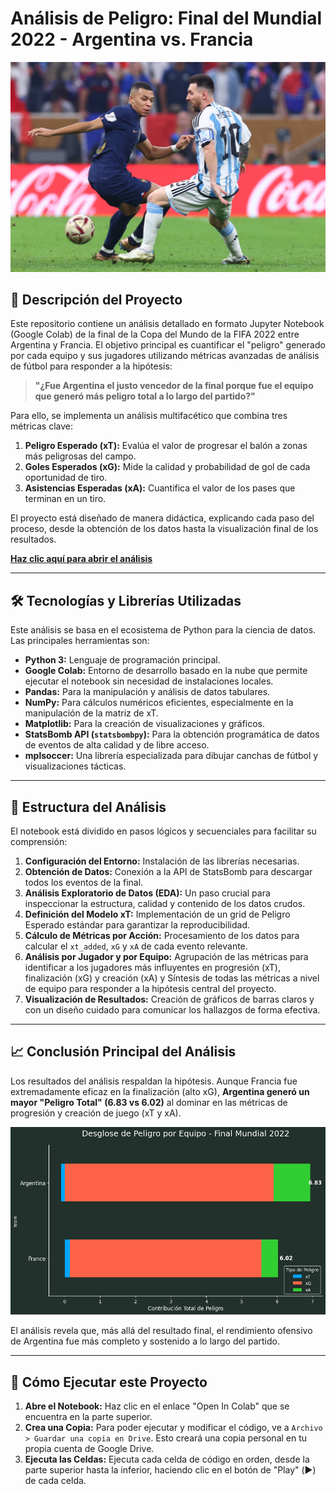 # Análisis de Peligro: Final del Mundial 2022 - Argentina vs. Francia
![Portada](Imagenes/18-december-2022-qatar-lusail-soccer-world-cup-AOYMO3YVUVBB5HWGU2ZTWTXURM.jpg)

## 🚀 Descripción del Proyecto

Este repositorio contiene un análisis detallado en formato Jupyter Notebook (Google Colab) de la final de la Copa del Mundo de la FIFA 2022 entre Argentina y Francia. El objetivo principal es cuantificar el "peligro" generado por cada equipo y sus jugadores utilizando métricas avanzadas de análisis de fútbol para responder a la hipótesis:

> **"¿Fue Argentina el justo vencedor de la final porque fue el equipo que generó más peligro total a lo largo del partido?"**

Para ello, se implementa un análisis multifacético que combina tres métricas clave:

1.  **Peligro Esperado (xT):** Evalúa el valor de progresar el balón a zonas más peligrosas del campo.
2.  **Goles Esperados (xG):** Mide la calidad y probabilidad de gol de cada oportunidad de tiro.
3.  **Asistencias Esperadas (xA):** Cuantifica el valor de los pases que terminan en un tiro.

El proyecto está diseñado de manera didáctica, explicando cada paso del proceso, desde la obtención de los datos hasta la visualización final de los resultados.

**[Haz clic aquí para abrir el análisis](Proyecto_DSII_PreEntrega_JuanCruzAlbornoz.ipynb)**

---

## 🛠️ Tecnologías y Librerías Utilizadas

Este análisis se basa en el ecosistema de Python para la ciencia de datos. Las principales herramientas son:

-   **Python 3:** Lenguaje de programación principal.
-   **Google Colab:** Entorno de desarrollo basado en la nube que permite ejecutar el notebook sin necesidad de instalaciones locales.
-   **Pandas:** Para la manipulación y análisis de datos tabulares.
-   **NumPy:** Para cálculos numéricos eficientes, especialmente en la manipulación de la matriz de xT.
-   **Matplotlib:** Para la creación de visualizaciones y gráficos.
-   **StatsBomb API (`statsbombpy`):** Para la obtención programática de datos de eventos de alta calidad y de libre acceso.
-   **mplsoccer:** Una librería especializada para dibujar canchas de fútbol y visualizaciones tácticas.

---

## 📂 Estructura del Análisis

El notebook está dividido en pasos lógicos y secuenciales para facilitar su comprensión:

1.  **Configuración del Entorno:** Instalación de las librerías necesarias.
2.  **Obtención de Datos:** Conexión a la API de StatsBomb para descargar todos los eventos de la final.
3.  **Análisis Exploratorio de Datos (EDA):** Un paso crucial para inspeccionar la estructura, calidad y contenido de los datos crudos.
4.  **Definición del Modelo xT:** Implementación de un grid de Peligro Esperado estándar para garantizar la reproducibilidad.
5.  **Cálculo de Métricas por Acción:** Procesamiento de los datos para calcular el `xt_added`, `xG` y `xA` de cada evento relevante.
6.  **Análisis por Jugador y por Equipo:** Agrupación de las métricas para identificar a los jugadores más influyentes en progresión (xT), finalización (xG) y creación (xA) y Síntesis de todas las métricas a nivel de equipo para responder a la hipótesis central del proyecto.
7.  **Visualización de Resultados:** Creación de gráficos de barras claros y con un diseño cuidado para comunicar los hallazgos de forma efectiva.

---

## 📈 Conclusión Principal del Análisis

Los resultados del análisis respaldan la hipótesis. Aunque Francia fue extremadamente eficaz en la finalización (alto xG), **Argentina generó un mayor "Peligro Total" (6.83 vs 6.02)** al dominar en las métricas de progresión y creación de juego (xT y xA).

![Gráfico de Peligro por Equipo](Imagenes/Peligro_por_equipo.png)

El análisis revela que, más allá del resultado final, el rendimiento ofensivo de Argentina fue más completo y sostenido a lo largo del partido.

---

## 📖 Cómo Ejecutar este Proyecto

1.  **Abre el Notebook:** Haz clic en el enlace "Open In Colab" que se encuentra en la parte superior.
2.  **Crea una Copia:** Para poder ejecutar y modificar el código, ve a `Archivo > Guardar una copia en Drive`. Esto creará una copia personal en tu propia cuenta de Google Drive.
3.  **Ejecuta las Celdas:** Ejecuta cada celda de código en orden, desde la parte superior hasta la inferior, haciendo clic en el botón de "Play" (▶️) de cada celda.
